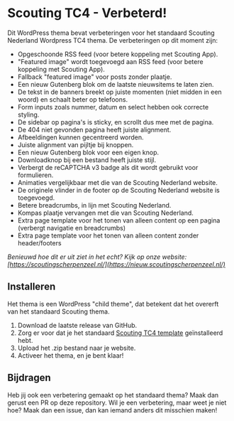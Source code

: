 # Scouting TC4 - Verbeterd!
Dit WordPress thema bevat verbeteringen voor het standaard Scouting Nederland Wordpress TC4 thema. De verbeteringen op dit moment zijn:
* Opgeschoonde RSS feed (voor betere koppeling met Scouting App).
* "Featured image" wordt toegevoegd aan RSS feed (voor betere koppeling met Scouting App).
* Fallback "featured image" voor posts zonder plaatje.
* Een nieuw Gutenberg blok om de laatste nieuwsitems te laten zien.
* De tekst in de banners breekt op juiste momenten (niet midden in een woord) en schaalt beter op telefoons.
* Form inputs zoals nummer, datum en select hebben ook correcte styling.
* De sidebar op pagina's is sticky, en scrollt dus mee met de pagina.
* De 404 niet gevonden pagina heeft juiste alignment.
* Afbeeldingen kunnen gecentreerd worden.
* Juiste alignment van pijltje bij knoppen.
* Een nieuw Gutenberg blok voor een eigen knop.
* Downloadknop bij een bestand heeft juiste stijl.
* Verbergt de reCAPTCHA v3 badge als dit wordt gebruikt voor formulieren.
* Animaties vergelijkbaar met die van de Scouting Nederland website.
* De originele vlinder in de footer op de Scouting Nederland website is toegevoegd.
* Betere breadcrumbs, in lijn met Scouting Nederland.
* Kompas plaatje vervangen met die van Scouting Nederland.
* Extra page template voor het tonen van alleen content op een pagina (verbergt navigatie en breadcrumbs)
* Extra page template voor het tonen van alleen content zonder header/footers

*Benieuwd hoe dit er uit ziet in het echt? Kijk op onze website: [https://scoutingscherpenzeel.nl/](https://nieuw.scoutingscherpenzeel.nl/)*

## Installeren
Het thema is een WordPress "child theme", dat betekent dat het overerft van het standaard Scouting thema.
1. Download de laatste release van GitHub.
2. Zorg er voor dat je het standaard [Scouting TC4 template](https://www.scouting.nl/ondersteuning/internet/websitetemplates) geïnstalleerd hebt.
3. Upload het .zip bestand naar je website.
4. Activeer het thema, en je bent klaar!

## Bijdragen
Heb jij ook een verbetering gemaakt op het standaard thema? Maak dan gerust een PR op deze repository.
Wil je een verbetering, maar weet je niet hoe? Maak dan een issue, dan kan iemand anders dit misschien maken!

